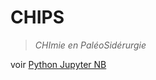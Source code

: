 # CHIPS
> *CHImie en PaléoSidérurgie*

voir [Python Jupyter NB](https://colab.research.google.com/drive/1NGYTI85KgnVGFUy9PlF27nlwvJ1vgDde?hl=en)